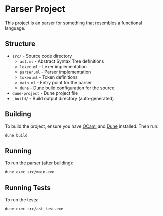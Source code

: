 # Parser Project

This project is an parser for something that resembles a functional language.

## Structure

- `src/` - Source code directory
  - `ast.ml` - Abstract Syntax Tree definitions
  - `lexer.ml` - Lexer implementation
  - `parser.ml` - Parser implementation
  - `token.ml` - Token definitions
  - `main.ml` - Entry point for the parser
  - `dune` - Dune build configuration for the source
- `dune-project` - Dune project file
- `_build/` - Build output directory (auto-generated)

## Building

To build the project, ensure you have [OCaml](https://ocaml.org/) and [Dune](https://dune.build/) installed. Then run:

```sh
dune build
```

## Running

To run the parser (after building):

```sh
dune exec src/main.exe
```

## Running Tests

To run the tests:

```sh
dune exec src/ast_test.exe
```

